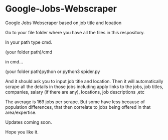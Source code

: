 # Google-Jobs-Webscraper
Google Jobs Webscraper based on job title and lcoation

Go to your file folder where you have all the files in this respository. 

In your path type cmd. 


(your folder path)/cmd

in cmd...

(your folder path)python or python3 spider.py

And it should ask you to input job title and location. Then it will automatically scrape all the details in those jobs including apply links to the jobs, job titles, companies, salary (if there are any), locations, job descriptions ,etc


The average is 169 jobs per scrape. But some have less because of population differences, that then correlate to jobs being offered in that area/expertise. 

Updates coming soon. 


Hope you like it. 
